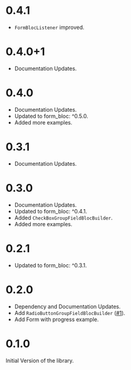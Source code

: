 # 0.4.1
* `FormBlocListener` improved.

# 0.4.0+1
* Documentation Updates.

# 0.4.0
* Documentation Updates.
* Updated to form_bloc: ^0.5.0.
* Added more examples.

# 0.3.1
* Documentation Updates.

# 0.3.0
* Documentation Updates.
* Updated to form_bloc: ^0.4.1.
* Added `CheckBoxGroupFieldBlocBuilder`.
* Added more examples.

# 0.2.1

* Updated to form_bloc: ^0.3.1.

# 0.2.0

* Dependency and Documentation Updates.
* Add `RadioButtonGroupFieldBlocBuilder` ([#1](https://github.com/GiancarloCode/form_bloc/issues/1)).
* Add Form with progress example.

# 0.1.0

Initial Version of the library.

